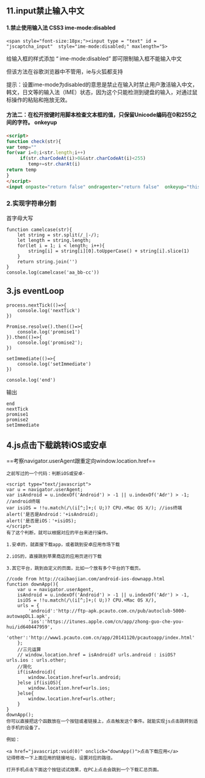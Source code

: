## 11.input禁止输入中文

 #### 1.禁止使用输入法 CSS3 ime-mode:disabled

```
<span style="font-size:18px;"><input type = "text" id = "jscaptcha_input"  style="ime-mode:disabled;" maxlength="5>
```

给输入框的样式添加 “ ime-mode:disabled” 即可限制输入框不能输入中文

但该方法在谷歌浏览器中不管用，ie与火狐都支持

 提示：设置ime-mode为disabled的意思是禁止在输入时禁止用户激活输入中文，韩文，日文等的输入法（IME）状态，因为这个只能检测到键盘的输入，对通过鼠标操作的粘贴和拖放无效。

#### 方法二：在松开按键时用脚本检查文本框的值，只保留Unicode编码在0和255之间的字符。 onkeyup

```html
<script> 
function check(str){ 
var temp="" 
for(var i=0;i<str.length;i++) 
     if(str.charCodeAt(i)>0&&str.charCodeAt(i)<255) 
        temp+=str.charAt(i) 
return temp 
} 
</script> 
<input onpaste="return false" ondragenter="return false"  onkeyup="this.value=check(this.value)">
```

 ### 2.实现字符串分割

首字母大写

```
function camelcase(str){
    let string = str.split(/_|-/);
    let length = string.length;
    for(let i = 1; i < length; i++){
        string[i] = string[i][0].toUpperCase() + string[i].slice(1)
    }
    return string.join('')
}
console.log(camelcase('aa_bb-cc'))
```

## 3.js eventLoop

````
process.nextTick(()=>{
    console.log('nextTick')
})

Promise.resolve().then(()=>{
    console.log('promise1')
}).then(()=>{
    console.log('promise2');
})

setImmediate(()=>{
    console.log('setImmediate')
})

console.log('end')
````

输出

```
end
nextTick
promise1
promise2
setImmediate
```



## 4.js点击下载跳转iOS或安卓

==考察navigator.userAgent跟重定向window.location.href==

```
之前写过的一个代码：判断iOS或安卓·

<script type="text/javascript">
var u = navigator.userAgent;
var isAndroid = u.indexOf('Android') > -1 || u.indexOf('Adr') > -1; //android终端
var isiOS = !!u.match(/\(i[^;]+;( U;)? CPU.+Mac OS X/); //ios终端
alert('是否是Android：'+isAndroid);
alert('是否是iOS：'+isiOS);
</script>
有了这个判断，就可以根据对应的平台来进行操作。

1.安卓的，就直接下载app，或者跳到安卓应用市场下载

2.iOS的，直接跳到苹果商店的应用页进行下载

3.其它平台，跳到自定义的页面，比如一个放有多个平台的下载页。

//code from http://caibaojian.com/android-ios-downapp.html
function downApp(){
	var u = navigator.userAgent, 
	isAndroid = u.indexOf('Android') > -1 || u.indexOf('Adr') > -1,
	isiOS = !!u.match(/\(i[^;]+;( U;)? CPU.+Mac OS X/),
	urls = {
		'android':'http://ftp-apk.pcauto.com.cn/pub/autoclub-5000-autowapDL1.apk',
		'ios':'https://itunes.apple.com/cn/app/zhong-guo-che-you-hui/id640447959',
		'other':'http://www1.pcauto.com.cn/app/20141120/pcautoapp/index.html'
	};
	//三元运算
	// window.location.href = isAndroid? urls.android : isiOS? urls.ios : urls.other;
	//简化
	if(isAndroid){
		window.location.href=urls.android;
	}else if(isiOS){
		window.location.href=urls.ios;
	}else{
		window.location.href=urls.other;
	}
}
downApp();
你可以直接把这个函数放在一个按钮或者链接上，点击触发这个事件。就能实现js点击跳转到适合手机的设备了。

例如：

<a href="javascript:void(0)" onclick="downApp()">点击下载应用</a>
记得修改一下上面应用的链接地址，设置对应的路径。

打开手机点击下面这个按钮试试效果，在PC上点击会跳到一个下载汇总页面。
```


